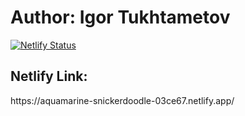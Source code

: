 # Author: Igor Tukhtametov
[![Netlify Status](https://api.netlify.com/api/v1/badges/4b71b9af-f972-427c-8f76-f17002cae654/deploy-status)](https://app.netlify.com/sites/aquamarine-snickerdoodle-03ce67/deploys)

<h2>Netlify Link:</h2>
<span>https://aquamarine-snickerdoodle-03ce67.netlify.app/</span>
